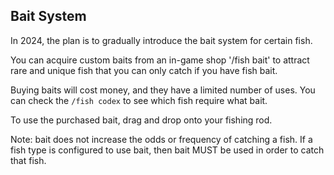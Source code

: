 ## Bait System

In 2024, the plan is to gradually introduce the bait system for certain fish.

You can acquire custom baits from an in-game shop '/fish bait' to attract rare and unique fish that you can only catch if you have fish bait.

Buying baits will cost money, and they have a limited number of uses. You can check the `/fish codex` to see which fish require what bait.

To use the purchased bait, drag and drop onto your fishing rod. 

Note: bait does not increase the odds or frequency of catching a fish. If a fish type is configured to use bait, then bait MUST be used in order to catch that fish.

